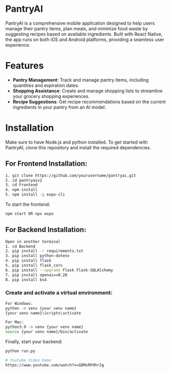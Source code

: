 # PantryAI

PantryAI is a comprehensive mobile application designed to help users manage their pantry items, plan meals, and minimize food waste by suggesting recipes based on available ingredients. Built with React Native, the app runs on both iOS and Android platforms, providing a seamless user experience.

# Features

- **Pantry Management**: Track and manage pantry items, including quantities and expiration dates.
- **Shopping Assistance**: Create and manage shopping lists to streamline your grocery shopping experiences.
- **Recipe Suggestions**: Get recipe recommendations based on the current ingredients in your pantry from an AI model.

# Installation
Make sure to have Node.js and python installed.
To get started with PantryAI, clone this repository and install the required dependencies.

## For Frontend Installation:
```bash
1. git clone https://github.com/yourusername/pantryai.git
2. cd pantryaiv2
3. cd Frontend
4. npm install
5. npm install -g expo-cli
```
To start the frontend:
```bash
npm start OR npx expo 
```
## For Backend Installation: 
```bash
Open in another terminal
1. cd Backend
2. pip install -r requirements.txt
3. pip install python-dotenv
4. pip install flask
5. pip install flask_cors
6. pip install --upgrade Flask Flask-SQLAlchemy
7. pip install openai==0.28
8. pip install bs4
```
### Create and activate a virtual environment:
```bash
For Windows:
python -m venv {your venv name}
{your venv name}\Scripts\activate
```
```bash
For Mac:
python3.9 -m venv {your venv name}
source {your venv name}/bin/activate
```
Finally, start your backend:
```bash
python run.py

# Youtube Video Demo
https://www.youtube.com/watch?v=GDMsRPdhr2g
